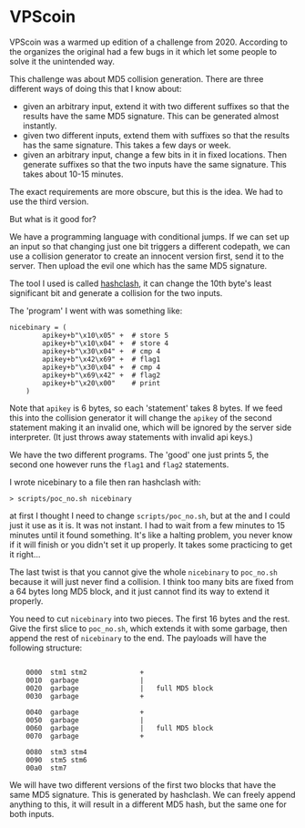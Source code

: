 
# VPScoin

VPScoin was a warmed up edition of a challenge from 2020. According to the organizes the original had a few bugs in it which let some people to solve it the unintended way.

This challenge was about MD5 collision generation. There are three different ways of doing this that I know about:

- given an arbitrary input, extend it with two different suffixes so that the results have the same MD5 signature. This can be generated almost instantly.
- given two different inputs, extend them with suffixes so that the results has the same signature. This takes a few days or week.
- given an arbitrary input, change a few bits in it in fixed locations. Then generate suffixes so that the two inputs have the same signature. This takes about 10-15 minutes.

The exact requirements are more obscure, but this is the idea. We had to use the third version. 

But what is it good for? 

We have a programming language with conditional jumps. If we can set up an input so that changing just one bit triggers a different codepath, we can use a collision generator to create an innocent version first, send it to the server. Then upload the evil one which has the same MD5 signature.

The tool I used is called [hashclash](https://github.com/cr-marcstevens/hashclash), it can change the 10th byte's least significant bit and generate a collision for the two inputs.

The 'program' I went with was something like:

```
nicebinary = (
        apikey+b"\x10\x05" +  # store 5
        apikey+b"\x10\x04" +  # store 4
        apikey+b"\x30\x04" +  # cmp 4
        apikey+b"\x42\x69" +  # flag1
        apikey+b"\x30\x04" +  # cmp 4
        apikey+b"\x69\x42" +  # flag2
        apikey+b"\x20\x00"    # print
    )
```

Note that `apikey` is 6 bytes, so each 'statement' takes 8 bytes. If we feed this into the collision generator it will change the `apikey` of the second statement making it an invalid one, which will be ignored by the server side interpreter. (It just throws away statements with invalid api keys.)

We have the two different programs. The 'good' one just prints 5, the second one however runs the `flag1` and `flag2` statements.
 
I wrote nicebinary to a file then ran hashclash with:

```
> scripts/poc_no.sh nicebinary
```

at first I thought I need to change `scripts/poc_no.sh`, but at the and I could just it use as it is. It was not instant. I had to wait from a few minutes to 15 minutes until it found something. It's like a halting problem, you never know if it will finish or you didn't set it up properly. It takes some practicing to get it right...

The last twist is that you cannot give the whole `nicebinary` to `poc_no.sh` because it will just never find a collision. I think too many bits are fixed from a 64 bytes long MD5 block, and it just cannot find its way to extend it properly. 

You need to cut `nicebinary` into two pieces. The first 16 bytes and the rest. Give the first slice to `poc_no.sh`, which extends it with some garbage, then append the rest of `nicebinary` to the end. The payloads will have the following structure:

```
     
    0000  stm1 stm2             +
    0010  garbage               |
    0020  garbage               |   full MD5 block
    0030  garbage               +

    0040  garbage               +
    0050  garbage               | 
    0060  garbage               |   full MD5 block
    0070  garbage               +

    0080  stm3 stm4             
    0090  stm5 stm6             
    00a0  stm7                  

```

We will have two different versions of the first two blocks that have the same MD5 signature. This is generated by hashclash. We can freely append anything to this, it will result in a different MD5 hash, but the same one for both inputs.
